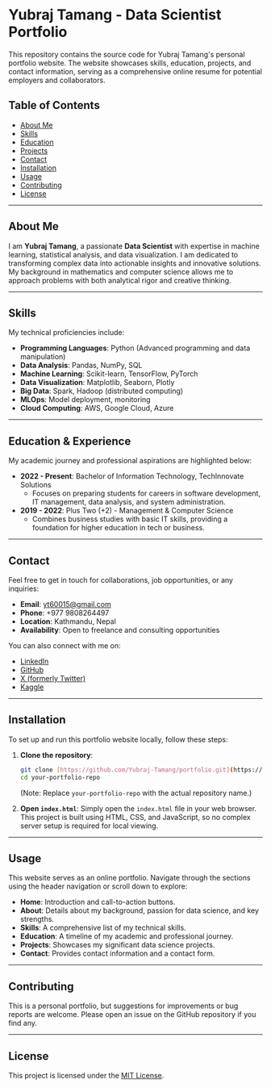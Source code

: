 # Yubraj Tamang - Data Scientist Portfolio

This repository contains the source code for Yubraj Tamang's personal portfolio website. The website showcases skills, education, projects, and contact information, serving as a comprehensive online resume for potential employers and collaborators.

## Table of Contents

- [About Me](#about-me)
- [Skills](#skills)
- [Education](#education--experience)
- [Projects](#projects)
- [Contact](#contact)
- [Installation](#installation)
- [Usage](#usage)
- [Contributing](#contributing)
- [License](#license)

---

## About Me

I am **Yubraj Tamang**, a passionate **Data Scientist** with expertise in machine learning, statistical analysis, and data visualization. I am dedicated to transforming complex data into actionable insights and innovative solutions. My background in mathematics and computer science allows me to approach problems with both analytical rigor and creative thinking.

---

## Skills

My technical proficiencies include:

* **Programming Languages**: Python (Advanced programming and data manipulation)
* **Data Analysis**: Pandas, NumPy, SQL
* **Machine Learning**: Scikit-learn, TensorFlow, PyTorch
* **Data Visualization**: Matplotlib, Seaborn, Plotly
* **Big Data**: Spark, Hadoop (distributed computing)
* **MLOps**: Model deployment, monitoring
* **Cloud Computing**: AWS, Google Cloud, Azure

---

## Education & Experience

My academic journey and professional aspirations are highlighted below:

* **2022 - Present**: Bachelor of Information Technology, TechInnovate Solutions
    * Focuses on preparing students for careers in software development, IT management, data analysis, and system administration.
* **2019 - 2022**: Plus Two (+2) - Management & Computer Science
    * Combines business studies with basic IT skills, providing a foundation for higher education in tech or business.
---


## Contact

Feel free to get in touch for collaborations, job opportunities, or any inquiries:

* **Email**: yt60015@gmail.com
* **Phone**: +977 9808264497
* **Location**: Kathmandu, Nepal
* **Availability**: Open to freelance and consulting opportunities

You can also connect with me on:
* [LinkedIn](https://www.linkedin.com/in/yubraj-tamang/)
* [GitHub](https://github.com/Yubraj-Tamang/)
* [X (formerly Twitter)](https://x.com/Cruz6T9)
* [Kaggle](https://www.kaggle.com/yubraj00)

---

## Installation

To set up and run this portfolio website locally, follow these steps:

1.  **Clone the repository**:
    ```bash
    git clone [https://github.com/Yubraj-Tamang/portfolio.git](https://github.com/Yubraj-Tamang/portfolio.git)
    cd your-portfolio-repo
    ```
    (Note: Replace `your-portfolio-repo` with the actual repository name.)

2.  **Open `index.html`**:
    Simply open the `index.html` file in your web browser. This project is built using HTML, CSS, and JavaScript, so no complex server setup is required for local viewing.

---

## Usage

This website serves as an online portfolio. Navigate through the sections using the header navigation or scroll down to explore:

* **Home**: Introduction and call-to-action buttons.
* **About**: Details about my background, passion for data science, and key strengths.
* **Skills**: A comprehensive list of my technical skills.
* **Education**: A timeline of my academic and professional journey.
* **Projects**: Showcases my significant data science projects.
* **Contact**: Provides contact information and a contact form.

---

## Contributing

This is a personal portfolio, but suggestions for improvements or bug reports are welcome. Please open an issue on the GitHub repository if you find any.

---

## License

This project is licensed under the [MIT License](LICENSE).